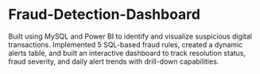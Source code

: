 # Fraud-Detection-Dashboard
Built using MySQL and Power BI to identify and visualize suspicious digital transactions. Implemented 5 SQL-based fraud rules, created a dynamic alerts table, and built an interactive dashboard to track resolution status, fraud severity, and daily alert trends with drill-down capabilities.
